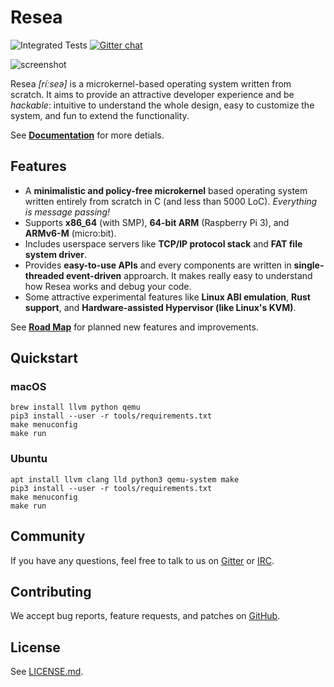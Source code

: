 Resea
=====
![Integrated Tests](https://github.com/nuta/resea/workflows/Integrated%20Tests/badge.svg)
[![Gitter chat](https://badges.gitter.im/resea/community.svg)](https://gitter.im/resea/community)

![screenshot](https://gist.githubusercontent.com/nuta/42b36c50df15142ac25c3a5420607f2a/raw/e6c05de775f4649f6ba29638fd3ed8f40ea2f74f/screenshot.png)

Resea *[ríːseə]* is a microkernel-based operating system written from scratch.
It aims to provide an attractive developer experience and be *hackable*:
intuitive to understand the whole design, easy to customize the system, and fun
to extend the functionality.

See **[Documentation](https://resea.org/docs)** for more detials.

Features
--------
- A **minimalistic and policy-free microkernel** based operating system written entirely from scratch in C (and less than 5000 LoC). *Everything is message passing!*
- Supports **x86_64** (with SMP), **64-bit ARM** (Raspberry Pi 3), and **ARMv6-M** (micro:bit).
- Includes userspace servers like **TCP/IP protocol stack** and **FAT file system driver**.
- Provides **easy-to-use APIs** and every components are written in **single-threaded event-driven** approarch. It makes really easy to understand how Resea works and debug your code.
- Some attractive experimental features like **Linux ABI emulation**, **Rust support**, and **Hardware-assisted Hypervisor (like Linux's KVM)**.

See **[Road Map](https://github.com/nuta/resea/projects/1)** for planned new features and improvements.

## Quickstart
### macOS
```
brew install llvm python qemu
pip3 install --user -r tools/requirements.txt
make menuconfig
make run
```

### Ubuntu
```
apt install llvm clang lld python3 qemu-system make
pip3 install --user -r tools/requirements.txt
make menuconfig
make run
```

Community
---------
If you have any questions, feel free to talk to us on [Gitter](https://gitter.im/resea/community) or [IRC](https://kiwiirc.com/client/irc.freenode.net/resea).

Contributing
------------
We accept bug reports, feature requests, and patches on
[GitHub](https://github.com/nuta/resea).

License
-------
See [LICENSE.md](https://github.com/nuta/nuta/blob/main/LICENSE.md).
